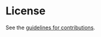 # License

See the
[guidelines for contributions](https://github.com/ekinnear/draft-webtransport-http2/blob/main/CONTRIBUTING.md).
